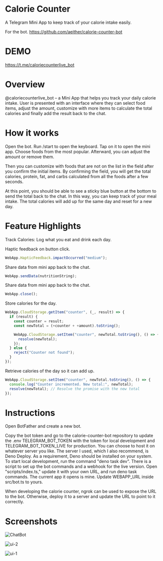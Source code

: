 # Calorie Counter

A Telegram Mini App to keep track of your calorie intake easily.

For the bot.
https://github.com/aeither/calorie-counter-bot

# DEMO

https://t.me/caloriecounterlive_bot

# Overview

@caloriecounterlive_bot – a Mini App that helps you track your daily calorie intake. User is presented with an interface where they can select food items, adjust the amount, customize with more items to calculate the total calories and finally add the result back to the chat.

# How it works

Open the bot. Run /start to open the keyboard. Tap on it to open the mini app. Choose foods from the most popular. Afterward, you can adjust the amount or remove them. 

Then you can customize with foods that are not on the list in the field after you confirm the initial items. By confirming the field, you will get the total calories, protein, fat, and carbs calculated from all the foods after a few seconds. 

At this point, you should be able to see a sticky blue button at the bottom to send the total back to the chat. In this way, you can keep track of your meal intake. The total calories will add up for the same day and reset for a new day.

# Feature Highlights

Track Calories: Log what you eat and drink each day.

Haptic feedback on button click.

```js
WebApp.HapticFeedback.impactOccurred("medium");
```

Share data from mini app back to the chat.

```js
WebApp.sendData(nutritionString);
```

Share data from mini app back to the chat.

```js
WebApp.close();
```

Store calories for the day.

```js
WebApp.CloudStorage.getItem("counter", (_, result) => {
  if (result) {
    const counter = result;
    const newTotal = (+counter + +amount).toString();

    WebApp.CloudStorage.setItem("counter", newTotal.toString(), () => {
      resolve(newTotal);
    });
  } else {
    reject("Counter not found");
  }
});
```

Retrieve calories of the day so it can add up.

```js
WebApp.CloudStorage.setItem("counter", newTotal.toString(), () => {
  console.log("Counter incremented. New total:", newTotal);
  resolve(newTotal); // Resolve the promise with the new total
});
```


# Instructions

Open BotFather and create a new bot.

Copy the bot token and go to the calorie-counter-bot repository to update the .env TELEGRAM_BOT_TOKEN with the token for local development and TELEGRAM_BOT_TOKEN_LIVE for production. You can choose to host it on whatever server you like. The server I used, which I also recommend, is Deno Deploy.
As a requirement, Deno should be installed on your system. To start local development, run the command "deno task dev". There is a script to set up the bot commands and a webhook for the live version. Open "scripts/index.ts," update it with your own URL, and run deno task commands. The current app it opens is mine. Update WEBAPP_URL inside src/bot.ts to yours.

When developing the calorie counter, ngrok can be used to expose the URL to the bot. Otherwise, deploy it to a server and update the URL to point to it correctly.


# Screenshots
![ChatBot](https://github.com/aeither/calorie-counter/assets/36173828/0a866086-2a94-4864-a6a6-92aef7290bb2)

![ui-2](https://github.com/aeither/calorie-counter/assets/36173828/3c01ea8d-2f92-4dd1-8f20-aa6e3c5f07b5)

![ui-1](https://github.com/aeither/calorie-counter/assets/36173828/705b850b-32eb-4af7-83ef-a7a66b7aebcd)
